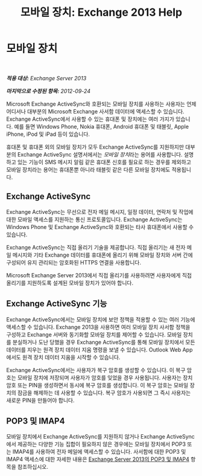 ﻿---
title: '모바일 장치: Exchange 2013 Help'
TOCTitle: 모바일 장치
ms:assetid: 93a949e7-b3ef-43ea-ae0c-6698826fc8d2
ms:mtpsurl: https://technet.microsoft.com/ko-kr/library/Bb232129(v=EXCHG.150)
ms:contentKeyID: 50483705
ms.date: 05/22/2018
mtps_version: v=EXCHG.150
ms.translationtype: MT
---

# 모바일 장치

 

_**적용 대상:** Exchange Server 2013_

_**마지막으로 수정된 항목:** 2012-09-24_

Microsoft Exchange ActiveSync와 호환되는 모바일 장치를 사용하는 사용자는 언제 어디서나 대부분의 Microsoft Exchange 사서함 데이터에 액세스할 수 있습니다. Exchange ActiveSync에서 사용할 수 있는 휴대폰 및 장치에는 여러 가지가 있습니다. 예를 들면 Windows Phone, Nokia 휴대폰, Android 휴대폰 및 태블릿, Apple iPhone, iPod 및 iPad 등이 있습니다.

휴대폰 및 휴대폰 외의 모바일 장치가 모두 Exchange ActiveSync를 지원하지만 대부분의 Exchange ActiveSync 설명서에서는 *모바일 장치*라는 용어를 사용합니다. 설명하고 있는 기능이 SMS 메시지 알림 같은 휴대폰 신호를 필요로 하는 경우를 제외하고 모바일 장치라는 용어는 휴대폰뿐 아니라 태블릿 같은 다른 모바일 장치에도 적용됩니다.

## Exchange ActiveSync

Exchange ActiveSync는 무선으로 전자 메일 메시지, 일정 데이터, 연락처 및 작업에 대한 모바일 액세스를 지원하는 통신 프로토콜입니다. Exchange ActiveSync는 Windows Phone 및 Exchange ActiveSync와 호환되는 타사 휴대폰에서 사용할 수 있습니다.

Exchange ActiveSync는 직접 올리기 기술을 제공합니다. 직접 올리기는 새 전자 메일 메시지와 기타 Exchange 데이터를 휴대폰에 올리기 위해 모바일 장치와 서버 간에 구성되어 유지 관리되는 암호화된 HTTPS 연결을 사용합니다.

Microsoft Exchange Server 2013에서 직접 올리기를 사용하려면 사용자에게 직접 올리기를 지원하도록 설계된 모바일 장치가 있어야 합니다.

## Exchange ActiveSync 기능

Exchange ActiveSync에서는 모바일 장치에 보안 정책을 적용할 수 있는 여러 기능에 액세스할 수 있습니다. Exchange 2013을 사용하면 여러 모바일 장치 사서함 정책을 구성하고 Exchange 서버와 동기화할 모바일 장치를 제어할 수 있습니다. 모바일 장치를 분실하거나 도난 당했을 경우 Exchange ActiveSync를 통해 모바일 장치에서 모든 데이터를 지우는 원격 장치 데이터 지움 명령을 보낼 수 있습니다. Outlook Web App에서도 원격 장치 데이터 지움을 시작할 수 있습니다.

Exchange ActiveSync에서는 사용자가 복구 암호를 생성할 수 있습니다. 이 복구 암호는 모바일 장치에 저장되며 사용자가 암호를 잊었을 경우 사용됩니다. 사용자는 장치 암호 또는 PIN을 생성하면서 동시에 복구 암호를 생성합니다. 이 복구 암호는 모바일 장치의 잠금을 해제하는 데 사용할 수 있습니다. 복구 암호가 사용되면 그 즉시 사용자는 새로운 PIN을 만들어야 합니다.

## POP3 및 IMAP4

모바일 장치에서 Exchange ActiveSync를 지원하지 않거나 Exchange ActiveSync에서 제공하는 다양한 기능 집합이 필요하지 않은 경우에는 모바일 장치에서 POP3 또는 IMAP4를 사용하여 전자 메일에 액세스할 수 있습니다. 사서함에 대한 POP3 및 IMAP4 액세스에 대한 자세한 내용은 [Exchange Server 2013의 POP3 및 IMAP4](pop3-and-imap4-in-exchange-server-2013-exchange-2013-help.md) 항목을 참조하십시오.

